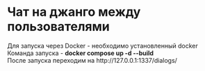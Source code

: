 <h1>Чат на джанго между пользователями</h1>
<div>Для запуска через Docker - необходимо установленный docker</div>
<div>Команда запуска - <strong>docker compose up -d --build</strong></div>
<div>После запуска переходим на http://127.0.0.1:1337/dialogs/</div>
